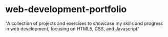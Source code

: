 # web-development-portfolio
"A collection of projects and exercises to showcase my skills and progress in web development, focusing on HTML5, CSS, and Javascript"
